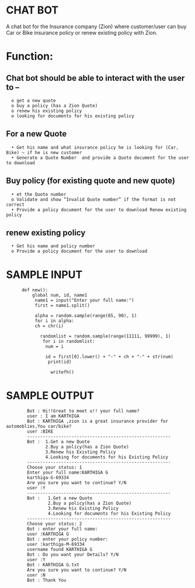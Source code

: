 # CHAT BOT
     
 A chat bot for the Insurance company (Zion) where customer/user can buy Car or Bike insurance policy or renew existing policy with Zion.

# Function: 
## Chat bot should be able to interact with the user to –
      o	get a new quote
      o	buy a policy (has a Zion Quote)
      o	renew his existing policy
      o	looking for documents for his existing policy
 ## For a new Quote
      •	Get his name and what insurance policy he is looking for (Car, Bike) – if he is new customer
      •	Generate a Quote Number  and provide a Quote document for the user to download
 ## Buy policy (for existing quote and new quote)
      • et the Quote number 
      o Validate and show “Invalid Quote number” if the format is not correct
      •	Provide a policy document for the user to download Renew existing policy
 ## renew existing policy
      •	Get his name and policy number 
      o	Provide a policy document for the user to download
# SAMPLE INPUT
          def new():
              global num, id, name1
               name1 = input("Enter your full name:")
               first = name1.split()

               alpha = random.sample(range(65, 90), 1)
               for i in alpha:
               ch = chr(i)

                 randomlist = random.sample(range(11111, 99999), 1)
                  for i in randomlist:
                   num = i

                   id = first[0].lower() + "-" + ch + "-" + str(num)
                    print(id)

                     writefh()
        
 # SAMPLE OUTPUT
            Bot : Hi!!Great to meet u!! your full name?
            user : I am KARTHIGA
            Bot : KARTHIGA ,zion is a great insurance provider for automoblies,You car/bike?
            user :BIKE
            -------------------------------------------------------
            Bot :  1.Get a new Quote
	               2.Buy a policy(has a Zion Quote)
	               3.Renew his Existing Policy
	               4.Looking for documents for his Existing Policy
            -------------------------------------------------------
            Choose your status: 1
            Enter your full name:KARTHIGA G
            karthiga-G-69334
            Are you sure you want to continue? Y/N
            user :Y
            -------------------------------------------------------
            Bot :   1.Get a new Quote
	                2.Buy a policy(has a Zion Quote)
	                3.Renew his Existing Policy
	                4.Looking for documents for his Existing Policy
            -------------------------------------------------------
            Choose your status: 2
            Bot : enter your full name:
            user :KARTHIGA G
            Bot : enter your policy number:
            user :karthiga-M-69334
            username found KARTHIGA G
            Bot : Do you want your Details? Y/N
            user :Y
            Bot : KARTHIGA G.txt
            Are you sure you want to continue? Y/N
            user :N
            Bot : Thank You





